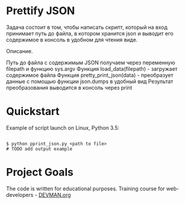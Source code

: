 # Prettify JSON

Задача состоит в том, чтобы написать скрипт, который на вход принимает путь до файла, в котором хранится json и выводит его содержимое в консоль в удобном для чтения виде. 

Описание.

Путь до файла с содержимым JSON получаем через переменную filepath и функцию sys.argv
Функция load_data(filepath) - загружает содержимое файла
Функция pretty_print_json(data) - преобразует данные с помощью функции json.dumps в удобный вид
Результат преобразования выводится в консоль через print 

# Quickstart

Example of script launch on Linux, Python 3.5:

```#!bash

$ python pprint_json.py <path to file>
# TODO add output example

```

# Project Goals

The code is written for educational purposes. Training course for web-developers - [DEVMAN.org](https://devman.org)
